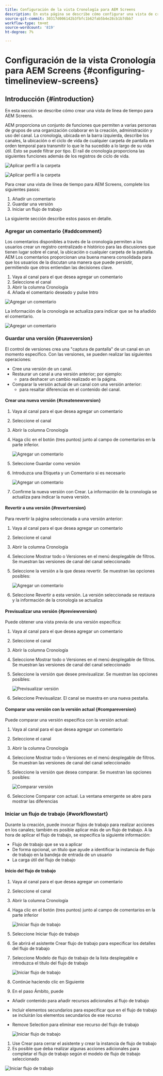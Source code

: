 ```yaml
---
title: Configuración de la vista Cronología para AEM Screens
description: En esta página se describe cómo configurar una vista de cronología en Pantallas as a Cloud Service.
source-git-commit: 30317d006142b3fbfc1b62fab5b4e28cb1b7dbb7
workflow-type: tm+mt
source-wordcount: '819'
ht-degree: 7%

---
```


# Configuración de la vista Cronología para AEM Screens {#configuring-timelineview-screens}

## Introducción {#introduction}

En esta sección se describe cómo crear una vista de línea de tiempo para AEM Screens.

AEM proporciona un conjunto de funciones que permiten a varias personas de grupos de una organización colaborar en la creación, administración y uso del canal.
La cronología, ubicada en la barra izquierda, describe los canales, la ubicación o el ciclo de vida de cualquier carpeta de pantalla en orden temporal para transmitir lo que le ha sucedido a lo largo de su vida útil. Esto se puede filtrar por tipo.
El raíl de cronología proporciona las siguientes funciones además de los registros de ciclo de vida.

![Aplicar perfil a la carpeta](/help/screens-cloud/assets/configure/Screens-timeline1.jpg)

![Aplicar perfil a la carpeta](/help/screens-cloud/assets/configure/screens-timeline2.jpg)

Para crear una vista de línea de tiempo para AEM Screens, complete los siguientes pasos:

1. Añadir un comentario
1. Guardar una versión
1. Iniciar un flujo de trabajo

La siguiente sección describe estos pasos en detalle.

### Agregar un comentario {#addcomment}

Los comentarios disponibles a través de la cronología permiten a los usuarios crear un registro centralizado e histórico para las discusiones que tienen lugar sobre el canal, la ubicación o cualquier carpeta de la pantalla.
AEM Los comentarios proporcionan una buena manera consolidada para que los usuarios de la discutan una manera que puede persistir, permitiendo que otros entiendan las decisiones clave.

1. Vaya al canal para el que desea agregar un comentario
1. Seleccione el canal
1. Abrir la columna Cronología
1. Añada el comentario deseado y pulse Intro

![Agregar un comentario](/help/screens-cloud/assets/configure/screen-timeline3.jpg)

La información de la cronología se actualiza para indicar que se ha añadido el comentario.

![Agregar un comentario](/help/screens-cloud/assets/configure/screens-timeline4.jpg)

### Guardar una versión {#saveversion}

El control de versiones crea una &quot;captura de pantalla&quot; de un canal en un momento específico. Con las versiones, se pueden realizar las siguientes operaciones:
* Cree una versión de un canal.
* Restaurar un canal a una versión anterior; por ejemplo:
   * para deshacer un cambio realizado en la página.
* Comparar la versión actual de un canal con una versión anterior:
   * para resaltar diferencias en el contenido del canal.


#### Crear una nueva versión {#createnewversion}

1. Vaya al canal para el que desea agregar un comentario
1. Seleccione el canal
1. Abrir la columna Cronología
1. Haga clic en el botón (tres puntos) junto al campo de comentarios en la parte inferior.

   ![Agregar un comentario](/help/screens-cloud/assets/configure/screens-timeline5.jpg)

1. Seleccione Guardar como versión
1. Introduzca una Etiqueta y un Comentario si es necesario

   ![Agregar un comentario](/help/screens-cloud/assets/configure/screens-timeline6.jpg)

1. Confirme la nueva versión con Crear. La información de la cronología se actualiza para indicar la nueva versión.

#### Revertir a una versión {#revertversion}

Para revertir la página seleccionada a una versión anterior:
1. Vaya al canal para el que desea agregar un comentario
1. Seleccione el canal
1. Abrir la columna Cronología
1. Seleccione Mostrar todo o Versiones en el menú desplegable de filtros. Se muestran las versiones de canal del canal seleccionado
1. Seleccione la versión a la que desea revertir. Se muestran las opciones posibles:

   ![Agregar un comentario](/help/screens-cloud/assets/configure/screens-timeline7.jpg)

1. Seleccione Revertir a esta versión. La versión seleccionada se restaura y la información de la cronología se actualiza

#### Previsualizar una versión {#previewversion}

Puede obtener una vista previa de una versión específica:
1. Vaya al canal para el que desea agregar un comentario
1. Seleccione el canal
1. Abrir la columna Cronología
1. Seleccione Mostrar todo o Versiones en el menú desplegable de filtros. Se muestran las versiones de canal del canal seleccionado
1. Seleccione la versión que desee previsualizar. Se muestran las opciones posibles:

   ![Previsualizar versión](/help/screens-cloud/assets/configure/screens-timeline8.jpg)

1. Seleccione Previsualizar. El canal se muestra en una nueva pestaña.

#### Comparar una versión con la versión actual {#compareversion}

Puede comparar una versión específica con la versión actual:
1. Vaya al canal para el que desea agregar un comentario
1. Seleccione el canal
1. Abrir la columna Cronología
1. Seleccione Mostrar todo o Versiones en el menú desplegable de filtros. Se muestran las versiones de canal del canal seleccionado
1. Seleccione la versión que desea comparar. Se muestran las opciones posibles:

   ![Comparar versión](/help/screens-cloud/assets/configure/screens-timeline9.jpg)

1. Seleccione Comparar con actual. La ventana emergente se abre para mostrar las diferencias

### Iniciar un flujo de trabajo {#workflowstart}

Durante la creación, puede invocar flujos de trabajo para realizar acciones en los canales; también es posible aplicar más de un flujo de trabajo.
A la hora de aplicar el flujo de trabajo, se especifica la siguiente información:
* Flujo de trabajo que se va a aplicar
* De forma opcional, un título que ayude a identificar la instancia de flujo de trabajo en la bandeja de entrada de un usuario
* La carga útil del flujo de trabajo

#### Inicio del flujo de trabajo

1. Vaya al canal para el que desea agregar un comentario
1. Seleccione el canal
1. Abrir la columna Cronología
1. Haga clic en el botón (tres puntos) junto al campo de comentarios en la parte inferior

   ![Iniciar flujo de trabajo](/help/screens-cloud/assets/configure/screens-timeline10.jpg)

1. Seleccione Iniciar flujo de trabajo
1. Se abrirá el asistente Crear flujo de trabajo para especificar los detalles del flujo de trabajo
1. Seleccione Modelo de flujo de trabajo de la lista desplegable e introduzca el título del flujo de trabajo

   ![Iniciar flujo de trabajo](/help/screens-cloud/assets/configure/screens-timeline11.jpg)

1. Continúe haciendo clic en Siguiente
1. En el paso Ámbito, puede
* Añadir contenido para añadir recursos adicionales al flujo de trabajo
* Incluir elementos secundarios para especificar que en el flujo de trabajo se incluirán los elementos secundarios de ese recurso
* Remove Selection para eliminar ese recurso del flujo de trabajo

  ![Iniciar flujo de trabajo](/help/screens-cloud/assets/configure/screens-timeline12.jpg)

1. Use Crear para cerrar el asistente y crear la instancia de flujo de trabajo
1. Es posible que deba realizar algunas acciones adicionales para completar el flujo de trabajo según el modelo de flujo de trabajo seleccionado

![Iniciar flujo de trabajo](/help/screens-cloud/assets/configure/screens-timeline13.jpg)
